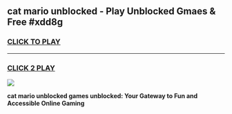 
## cat mario unblocked - Play Unblocked Gmaes & Free #xdd8g
<h3>
<a href="https://news.freeplayer.one?title=cat_mario_unblocked&ref=26F">CLICK TO PLAY</a></h3>
<hr>

<h3>
<a href="https://news.freeplayer.one?title=cat_mario_unblocked&ref=26F">CLICK 2 PLAY</a>
  
</h3>

<a href="https://news.freeplayer.one?title=cat_mario_unblocked&ref=26F/"><img src="https://clearcache.store/games.png"></a>


**cat mario unblocked games unblocked: Your Gateway to Fun and Accessible Online Gaming**
